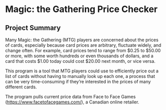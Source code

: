# Magic: the Gathering Price Checker

## Project Summary

Many Magic: the Gathering (MTG) players are concerned about the prices of cards, especially because card prices are arbitrary, fluctuate widely, and change often. For example, card prices tend to range from $0.25 to $50.00 or more, with some worth hundreds or even thousands of dollars, and a card that costs $1.00 today could cost $20.00 next month, or vice versa.

This program is a tool that MTG players could use to efficiently price out a list of cards without having to manually look up each one, a process that can be very time-consuming if they’re interested in the prices of many different cards.

The program pulls current price data from Face to Face Games (https://www.facetofacegames.com/), a Canadian online retailer.